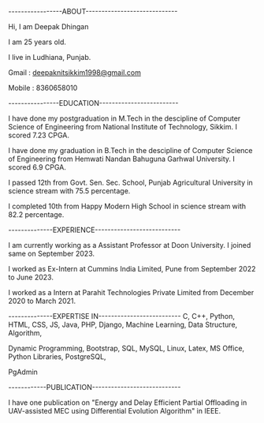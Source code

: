 -----------------ABOUT-----------------------------

Hi, I am Deepak Dhingan

I am 25 years old.

I live in Ludhiana, Punjab.

Gmail : deepaknitsikkim1998@gmail.com

Mobile : 8360658010

----------------EDUCATION-------------------------

I have done my postgraduation in M.Tech in the descipline of Computer Science of Engineering from National Institute of Technology, Sikkim. I scored 7.23 CPGA.

I have done my graduation in B.Tech in the descipline of Computer Science of Engineering from Hemwati Nandan Bahuguna Garhwal University. I scored 6.9 CPGA.

I passed 12th from Govt. Sen. Sec. School, Punjab Agricultural University in science stream with 75.5 percentage.

I completed 10th from Happy Modern High School in science stream with 82.2 percentage.


--------------EXPERIENCE---------------------------

I am currently working as a Assistant Professor at Doon University. I joined same on September 2023.

I worked as Ex-Intern at Cummins India Limited, Pune from September 2022 to June 2023.

I worked as a Intern at Parahit Technologies Private Limited from December 2020 to March 2021.

--------------EXPERTISE IN--------------------------
C, C++, Python, HTML, CSS, JS, Java, PHP, Django, Machine Learning, Data Structure, Algorithm, 

Dynamic Programming, Bootstrap, SQL, MySQL, Linux, Latex, MS Office, Python Libraries, PostgreSQL, 

PgAdmin

------------PUBLICATION----------------------------

I have one publication on "Energy and Delay Efficient Partial Offloading in UAV-assisted MEC using Differential Evolution Algorithm" in IEEE.

